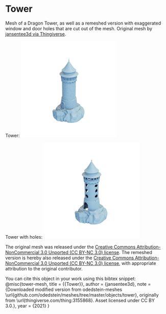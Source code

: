 # Tower

Mesh of a Dragon Tower, as well as a remeshed version with exaggerated window and door holes that are cut out of the mesh.
Original mesh by [jansentee3d via Thingiverse](https://www.thingiverse.com/thing:3155868).

Tower:
![tower](tower.png)

Tower with holes:
![tower_holes](tower_holes.png)

The original mesh was released under the [Creative Commons Attribution-NonCommercial 3.0 Unported (CC BY-NC 3.0) license](https://creativecommons.org/licenses/by-nc/3.0/).
The remeshed version is hereby also released under the [Creative Commons Attribution-NonCommercial 3.0 Unported (CC BY-NC 3.0) license](https://creativecommons.org/licenses/by-nc/3.0/), with appropriate attribution to the original contributor.

You can cite this object in your work using this bibtex snippet:
    @misc{tower-mesh,
      title = {{Tower}},
      author = {jansentee3d},
      note = {Downloaded modified version from odedstein-meshes \url{github.com/odedstein/meshes/tree/master/objects/tower}, originally from \url{thingiverse.com/thing:3155868}. Asset licensed under CC BY 3.0.},
      year = {2021}
    }

